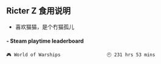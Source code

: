 ## Ricter Z 食用说明
- 喜欢猫猫，是个冇猫孤儿

<!-- steam-box start -->
#### - Steam playtime leaderboard
```text
🎮 World of Warships                 🕘 231 hrs 53 mins
```
<!-- Powered by https://github.com/YouEclipse/steam-box . -->
<!-- steam-box end -->
